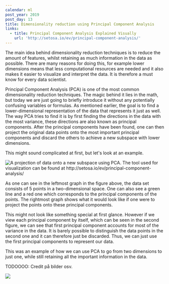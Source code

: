 ```yaml
---
calendar: ml
post_year: 2019
post_day: 13
title: Dimensionality reduction using Principal Component Analysis
links:
  - title: Principal Component Analysis Explained Visually
    url: 'http://setosa.io/ev/principal-component-analysis/'
---
```

The main idea behind dimensionality reduction techniques is to reduce the amount of features, whilst retaining as much information in the data as possible. There are many reasons for doing this, for example lower dimensions means that less computational resources are needed and it also makes it easier to visualize and interpret the data. It is therefore a must know for every data scientist.

Principal Component Analysis (PCA) is one of the most common dimensionality reduction techniques. The magic behind it lies in the math, but today we are just going to briefly introduce it without any potentially confusing variables or formulas. As mentioned earlier, the goal is to find a lower-dimensional representation of the data that represents it just as well. The way PCA tries to find it is by first finding the directions in the data with the most variance, these directions are also known as principal components. After the principal components have been found, one can then project the original data points onto the most important principal components and discard the others to achieve a new subspace with lower dimensions.

This might sound complicated at first, but let's look at an example.

![](/assets/screenshot-2019-11-12-at-18.03.52.png "A projection of data onto a new subspace using PCA. The tool used for visualization can be found at http://setosa.io/ev/principal-component-analysis/")

As one can see in the leftmost graph in the figure above, the data set consists of 5 points in a two-dimensional space. One can also see a green line and a red one which corresponds to the principal components of the points. The rightmost graph shows what it would look like if one were to project the points onto these principal components.

This might not look like something special at first glance. However if we view each principal component by itself, which can be seen in the second figure, we can see that first principal component accounts for most of the variance in the data. It is barely possible to distinguish the data points in the second one and it can therefore just be discarded. Thus, we can just use the first principal components to represent our data.

This was an example of how we can use PCA to go from two dimensions to just one, while still retaining all the important information in the data.

TODOOOO: Credit på bilder osv.

![](/assets/screenshot-2019-11-12-at-19.11.12.png)

![]()
